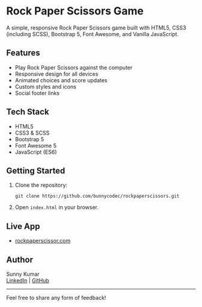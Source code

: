 # Rock Paper Scissors Game

A simple, responsive Rock Paper Scissors game built with HTML5, CSS3 (including SCSS), Bootstrap 5, Font Awesome, and Vanilla JavaScript.

## Features

- Play Rock Paper Scissors against the computer
- Responsive design for all devices
- Animated choices and score updates
- Custom styles and icons
- Social footer links

## Tech Stack

- HTML5
- CSS3 & SCSS
- Bootstrap 5
- Font Awesome 5
- JavaScript (ES6)

## Getting Started

1. Clone the repository:
   ```
   git clone https://github.com/bunnycodec/rockpaperscissors.git
   ```
2. Open `index.html` in your browser.

## Live App

- [rockpaperscissor.com](https://rockpaperscissor.com)

## Author

Sunny Kumar  
[LinkedIn](https://www.linkedin.com/in/bunnycodec) | [GitHub](https://github.com/bunnycodec)

---

Feel free to share any form of feedback!
